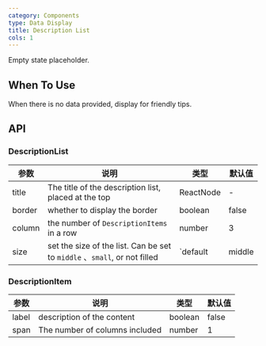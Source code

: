 ```yaml
---
category: Components
type: Data Display
title: Description List
cols: 1
---
```


Empty state placeholder.

## When To Use

When there is no data provided, display for friendly tips.

## API

### DescriptionList

| 参数 | 说明 | 类型 | 默认值 |
| --- | --- | --- | --- |
| title | The title of the description list, placed at the top | ReactNode | - |
| border | whether to display the border | boolean  | false |
| column | the number of `DescriptionItems` in a row | number  | 3 |
| size | set the size of the list. Can be set to `middle` 、`small`, or not filled | `default | middle | small` | false |

### DescriptionItem

| 参数 | 说明 | 类型 | 默认值 |
| --- | --- | --- | --- |
| label | description of the content | boolean  | false |
| span  | The number of columns included | number  | 1 |